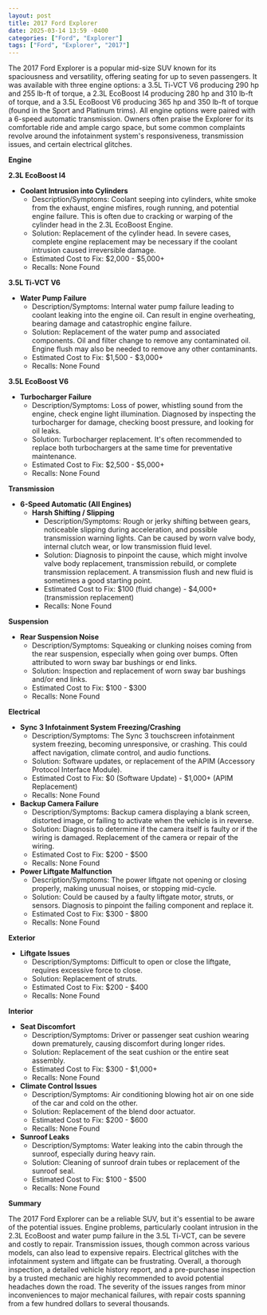 ```yaml
---
layout: post
title: 2017 Ford Explorer
date: 2025-03-14 13:59 -0400
categories: ["Ford", "Explorer"]
tags: ["Ford", "Explorer", "2017"]
---
```

The 2017 Ford Explorer is a popular mid-size SUV known for its spaciousness and versatility, offering seating for up to seven passengers. It was available with three engine options: a 3.5L Ti-VCT V6 producing 290 hp and 255 lb-ft of torque, a 2.3L EcoBoost I4 producing 280 hp and 310 lb-ft of torque, and a 3.5L EcoBoost V6 producing 365 hp and 350 lb-ft of torque (found in the Sport and Platinum trims). All engine options were paired with a 6-speed automatic transmission. Owners often praise the Explorer for its comfortable ride and ample cargo space, but some common complaints revolve around the infotainment system's responsiveness, transmission issues, and certain electrical glitches.

**Engine**

**2.3L EcoBoost I4**

*   **Coolant Intrusion into Cylinders**
    *   Description/Symptoms: Coolant seeping into cylinders, white smoke from the exhaust, engine misfires, rough running, and potential engine failure. This is often due to cracking or warping of the cylinder head in the 2.3L EcoBoost Engine.
    *   Solution: Replacement of the cylinder head. In severe cases, complete engine replacement may be necessary if the coolant intrusion caused irreversible damage.
    *   Estimated Cost to Fix: $2,000 - $5,000+
    *   Recalls: None Found

**3.5L Ti-VCT V6**

*   **Water Pump Failure**
    *   Description/Symptoms: Internal water pump failure leading to coolant leaking into the engine oil. Can result in engine overheating, bearing damage and catastrophic engine failure.
    *   Solution: Replacement of the water pump and associated components. Oil and filter change to remove any contaminated oil. Engine flush may also be needed to remove any other contaminants.
    *   Estimated Cost to Fix: $1,500 - $3,000+
    *   Recalls: None Found

**3.5L EcoBoost V6**

*   **Turbocharger Failure**
    *   Description/Symptoms: Loss of power, whistling sound from the engine, check engine light illumination. Diagnosed by inspecting the turbocharger for damage, checking boost pressure, and looking for oil leaks.
    *   Solution: Turbocharger replacement. It's often recommended to replace both turbochargers at the same time for preventative maintenance.
    *   Estimated Cost to Fix: $2,500 - $5,000+
    *   Recalls: None Found

**Transmission**

*   **6-Speed Automatic (All Engines)**
    *   **Harsh Shifting / Slipping**
        *   Description/Symptoms: Rough or jerky shifting between gears, noticeable slipping during acceleration, and possible transmission warning lights. Can be caused by worn valve body, internal clutch wear, or low transmission fluid level.
        *   Solution: Diagnosis to pinpoint the cause, which might involve valve body replacement, transmission rebuild, or complete transmission replacement. A transmission flush and new fluid is sometimes a good starting point.
        *   Estimated Cost to Fix: $100 (fluid change) - $4,000+ (transmission replacement)
        *   Recalls: None Found

**Suspension**

*   **Rear Suspension Noise**
    *   Description/Symptoms: Squeaking or clunking noises coming from the rear suspension, especially when going over bumps. Often attributed to worn sway bar bushings or end links.
    *   Solution: Inspection and replacement of worn sway bar bushings and/or end links.
    *   Estimated Cost to Fix: $100 - $300
    *   Recalls: None Found

**Electrical**

*   **Sync 3 Infotainment System Freezing/Crashing**
    *   Description/Symptoms: The Sync 3 touchscreen infotainment system freezing, becoming unresponsive, or crashing. This could affect navigation, climate control, and audio functions.
    *   Solution: Software updates, or replacement of the APIM (Accessory Protocol Interface Module).
    *   Estimated Cost to Fix: $0 (Software Update) - $1,000+ (APIM Replacement)
    *   Recalls: None Found
*   **Backup Camera Failure**
    *   Description/Symptoms: Backup camera displaying a blank screen, distorted image, or failing to activate when the vehicle is in reverse.
    *   Solution: Diagnosis to determine if the camera itself is faulty or if the wiring is damaged. Replacement of the camera or repair of the wiring.
    *   Estimated Cost to Fix: $200 - $500
    *   Recalls: None Found
*   **Power Liftgate Malfunction**
    *   Description/Symptoms: The power liftgate not opening or closing properly, making unusual noises, or stopping mid-cycle.
    *   Solution: Could be caused by a faulty liftgate motor, struts, or sensors. Diagnosis to pinpoint the failing component and replace it.
    *   Estimated Cost to Fix: $300 - $800
    *   Recalls: None Found

**Exterior**

*   **Liftgate Issues**
    *   Description/Symptoms: Difficult to open or close the liftgate, requires excessive force to close.
    *   Solution: Replacement of struts.
    *   Estimated Cost to Fix: $200 - $400
    *   Recalls: None Found

**Interior**

*   **Seat Discomfort**
    *   Description/Symptoms: Driver or passenger seat cushion wearing down prematurely, causing discomfort during longer rides.
    *   Solution: Replacement of the seat cushion or the entire seat assembly.
    *   Estimated Cost to Fix: $300 - $1,000+
    *   Recalls: None Found
*   **Climate Control Issues**
    *   Description/Symptoms: Air conditioning blowing hot air on one side of the car and cold on the other.
    *   Solution: Replacement of the blend door actuator.
    *   Estimated Cost to Fix: $200 - $600
    *   Recalls: None Found
* **Sunroof Leaks**
    *   Description/Symptoms: Water leaking into the cabin through the sunroof, especially during heavy rain.
    *   Solution: Cleaning of sunroof drain tubes or replacement of the sunroof seal.
    *   Estimated Cost to Fix: $100 - $500
    *   Recalls: None Found

**Summary**

The 2017 Ford Explorer can be a reliable SUV, but it's essential to be aware of the potential issues. Engine problems, particularly coolant intrusion in the 2.3L EcoBoost and water pump failure in the 3.5L Ti-VCT, can be severe and costly to repair. Transmission issues, though common across various models, can also lead to expensive repairs. Electrical glitches with the infotainment system and liftgate can be frustrating. Overall, a thorough inspection, a detailed vehicle history report, and a pre-purchase inspection by a trusted mechanic are highly recommended to avoid potential headaches down the road. The severity of the issues ranges from minor inconveniences to major mechanical failures, with repair costs spanning from a few hundred dollars to several thousands.

